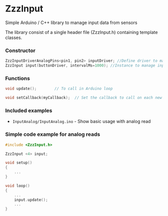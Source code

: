# ZzzInput
Simple Arduino / C++ library to manage input data from sensors


The library consist of a single header file (ZzzInput.h) containing template classes.


### Constructor

```cpp
ZzzInputDriverAnalogPins<pin1, pin2> inputDriver; //Define driver to manage 2 analog pins
ZzzInput input(buttonDriver, intervalMs=1000); //Instance to manage inputs

```

### Functions

```cpp
void update();        // To call in Arduino loop

void setCallback(myCallback);  // Set the callback to call on each new value.
```

### Included examples

- `InputAnalog/InputAnalog.ino` - Show basic usage with analog read


### Simple code example for analog reads

```cpp
#include <ZzzInput.h>

ZzzInput <4> input;

void setup()
{
    ...
}

void loop()
{
    ...
    input.update();
    ...
}
```

